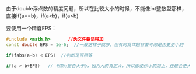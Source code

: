 由于double浮点数的精度问题，所以在比较大小的时候，不能像int整数型那样，直接if(a==b)，if(a<b)，if(a>b)

要使用一个精度EPS：
```cpp
#include <math.h>　　　　//头文件要记得加
const double EPS = 1e-6;  //一般这样子就够，但有时具体题目要考虑是否要更小的 

if(fabs(a-b) < EPS)  //判断是否相等 

if(a > b+EPS)   // 判断a是否大于b，因为大的肯定大，所以即使你小的加上，还是会更大
```
